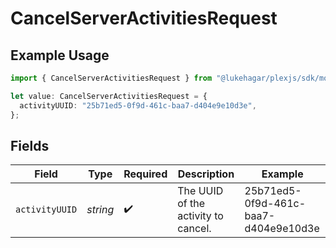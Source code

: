 # CancelServerActivitiesRequest

## Example Usage

```typescript
import { CancelServerActivitiesRequest } from "@lukehagar/plexjs/sdk/models/operations";

let value: CancelServerActivitiesRequest = {
  activityUUID: "25b71ed5-0f9d-461c-baa7-d404e9e10d3e",
};
```

## Fields

| Field                                | Type                                 | Required                             | Description                          | Example                              |
| ------------------------------------ | ------------------------------------ | ------------------------------------ | ------------------------------------ | ------------------------------------ |
| `activityUUID`                       | *string*                             | :heavy_check_mark:                   | The UUID of the activity to cancel.  | 25b71ed5-0f9d-461c-baa7-d404e9e10d3e |